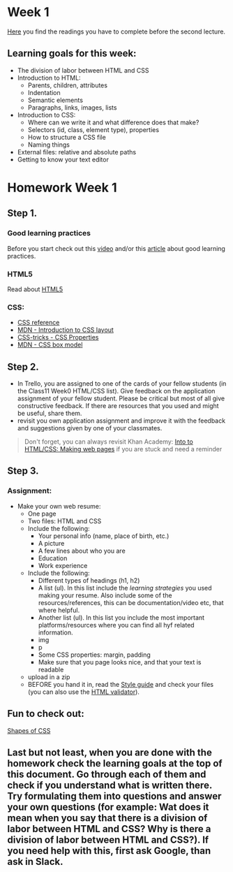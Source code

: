 # Week 1

[Here](https://github.com/HackYourFuture/HTML-CSS/blob/master/Week1/README.md) you find the readings you have to complete before the second lecture.

## Learning goals for this week:
 * The division of labor between HTML and CSS
 * Introduction to HTML:
    * Parents, children, attributes
    * Indentation
    * Semantic elements
    * Paragraphs, links, images, lists
 * Introduction to CSS:
    * Where can we write it and what difference does that make?
    * Selectors (id, class, element type), properties
    * How to structure a CSS file
    * Naming things
 * External files: relative and absolute paths
 * Getting to know your text editor

# Homework Week 1

## Step 1. 
### Good learning practices
Before you start check out this [video](http://www.learningscientists.org/videos/) and/or this [article](https://www.cultofpedagogy.com/learning-strategies/) about good learning practices.

### HTML5
Read about [HTML5](https://developer.mozilla.org/en-US/docs/Web/Guide/HTML/HTML5) 

### CSS:
* [CSS reference](http://cssreference.io/) 
* [MDN - Introduction to CSS layout](https://developer.mozilla.org/en-US/docs/Learn/CSS/CSS_layout/Introduction)
* [CSS-tricks - CSS Properties](https://css-tricks.com/almanac/properties/)
* [MDN - CSS box model](https://developer.mozilla.org/en-US/docs/Web/CSS/CSS_Box_Model/Introduction_to_the_CSS_box_model)

## Step 2.
* In Trello, you are assigned to one of the cards of your fellow students (in the Class11 Week0 HTML/CSS list). Give feedback on the application assignment of your fellow student. Please be critical but most of all give constructive feedback. If there are resources that you used and might be useful, share them.
* revisit you own application assignment and improve it with the feedback and suggestions given by one of your classmates.  


> Don't forget, you can always revisit Khan Academy: [Into to HTML/CSS: Making web pages](https://nl.khanacademy.org/computing/computer-programming/html-css) if you are stuck and need a reminder

## Step 3.
### Assignment:
 * Make your own web resume:
    * One page 
    * Two files: HTML and CSS
    * Include the following:
        * Your personal info (name, place of birth, etc.)
        * A picture
        * A few lines about who you are
        * Education
        * Work experience
    * Include the following:
        * Different types of headings (h1, h2)
        * A list (ul). In this list include the _learning strategies_ you used making your resume. Also include some of the resources/references, this can be documentation/video etc, that where helpful.
        * Another list (ul). In this list you include the most important platforms/resources where you can find all hyf related information.
        * img
        * p
        * Some CSS properties: margin, padding 
        * Make sure that you page looks nice, and that your text is readable
    * upload in a zip
    * BEFORE you hand it in, read the [Style guide](http://www.w3schools.com/html/html5_syntax.asp) and check your files (you can also use the [HTML validator](https://validator.w3.org)).

## Fun to check out:
[Shapes of CSS](https://css-tricks.com/examples/ShapesOfCSS/)

## Last but not least, when you are done with the homework check the learning goals at the top of this document. Go through each of them and check if you understand what is written there. Try formulating them into questions and answer your own questions (for example: Wat does it mean when you say that there is a division of labor between HTML and CSS? Why is there a division of labor between HTML and CSS?). If you need help with this, first ask Google, than ask in Slack.
